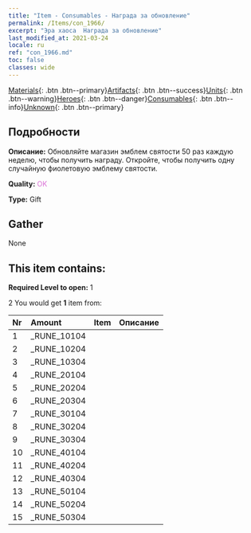 ```yaml
---
title: "Item - Consumables - Награда за обновление"
permalink: /Items/con_1966/
excerpt: "Эра хаоса  Награда за обновление"
last_modified_at: 2021-03-24
locale: ru
ref: "con_1966.md"
toc: false
classes: wide
---
```

 [Materials](/ru/Items/){: .btn .btn--primary}[Artifacts](/ru/Items/Artifacts/){: .btn .btn--success}[Units](/ru/Items/Units/){: .btn .btn--warning}[Heroes](/ru/Items/Heroes/){: .btn .btn--danger}[Consumables](/ru/Items/Consumables/){: .btn .btn--info}[Unknown](/ru/Items/Unknown/){: .btn .btn--primary}

## Подробности
 **Описание:** Обновляйте магазин эмблем святости 50 раз каждую неделю, чтобы получить награду. Откройте, чтобы получить одну случайную фиолетовую эмблему святости.

 **Quality:** <span style="color: #DA70D6">OK</span>

 **Type:** Gift

## Gather

  None

## This item contains:

 **Required Level to open:** 1

 2 You would get **1** item  from:

  | Nr | Amount |     Item    | Описание |
  |:---|:-------|:------------|:-----------:|
  | 1 | _RUNE_10104 | 
  | 2 | _RUNE_10204 | 
  | 3 | _RUNE_10304 | 
  | 4 | _RUNE_20104 | 
  | 5 | _RUNE_20204 | 
  | 6 | _RUNE_20304 | 
  | 7 | _RUNE_30104 | 
  | 8 | _RUNE_30204 | 
  | 9 | _RUNE_30304 | 
  | 10 | _RUNE_40104 | 
  | 11 | _RUNE_40204 | 
  | 12 | _RUNE_40304 | 
  | 13 | _RUNE_50104 | 
  | 14 | _RUNE_50204 | 
  | 15 | _RUNE_50304 | 
